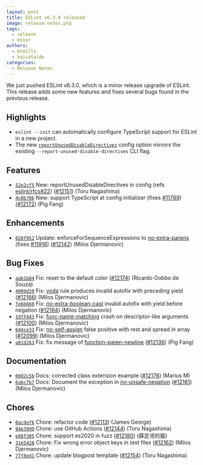 ```yaml
---
layout: post
title: ESLint v6.3.0 released
image: release-notes.png
tags:
  - release
  - minor
authors:
  - btmills
  - kaicataldo
categories:
  - Release Notes
---
```


We just pushed ESLint v6.3.0, which is a minor release upgrade of ESLint. This release adds some new features and fixes several bugs found in the previous release.

## Highlights

* `eslint --init` can automatically configure TypeScript support for ESLint in a new project.
* The new [`reportUnusedDisableDirectives`](https://eslint.org/docs/user-guide/configuring#report-unused-eslint-disable-comments) config option mirrors the existing `--report-unused-disable-directives` CLI flag.

## Features


* [`52e2cf5`](https://github.com/eslint/eslint/commit/52e2cf50b35d57fb8466e0bcd0581eff1590fb4c) New: reportUnusedDisableDirectives in config (refs [eslint/rfcs#22](https://github.com/eslint/rfcs/issues/22)) ([#12151](https://github.com/eslint/eslint/issues/12151)) (Toru Nagashima)
* [`4c0b70b`](https://github.com/eslint/eslint/commit/4c0b70b869c16647f7af6de9d5c5479fc19f49db) New: support TypeScript at config initializer (fixes [#11789](https://github.com/eslint/eslint/issues/11789)) ([#12172](https://github.com/eslint/eslint/issues/12172)) (Pig Fang)




## Enhancements


* [`020f952`](https://github.com/eslint/eslint/commit/020f9526b618a191566acea3e17e20815d484c58) Update: enforceForSequenceExpressions to [no-extra-parens](/docs/rules/no-extra-parens) (fixes [#11916](https://github.com/eslint/eslint/issues/11916)) ([#12142](https://github.com/eslint/eslint/issues/12142)) (Milos Djermanovic)




## Bug Fixes


* [`aab1b84`](https://github.com/eslint/eslint/commit/aab1b840f9cffb2a76a5c9fe1852961be71dc184) Fix: reset to the default color ([#12174](https://github.com/eslint/eslint/issues/12174)) (Ricardo Gobbo de Souza)
* [`4009d39`](https://github.com/eslint/eslint/commit/4009d39aa59451510aa24911e758d664f216289a) Fix: [yoda](/docs/rules/yoda) rule produces invalid autofix with preceding yield ([#12166](https://github.com/eslint/eslint/issues/12166)) (Milos Djermanovic)
* [`febb660`](https://github.com/eslint/eslint/commit/febb6605d350c936d64cb73e694482cfbb20b29c) Fix: [no-extra-boolean-cast](/docs/rules/no-extra-boolean-cast) invalid autofix with yield before negation ([#12164](https://github.com/eslint/eslint/issues/12164)) (Milos Djermanovic)
* [`197f443`](https://github.com/eslint/eslint/commit/197f4432fca70a574028e5568c48afad12213224) Fix: [func-name-matching](/docs/rules/func-name-matching) crash on descriptor-like arguments ([#12100](https://github.com/eslint/eslint/issues/12100)) (Milos Djermanovic)
* [`644ce33`](https://github.com/eslint/eslint/commit/644ce3306748a33b74fc6a94be0267c2c9f19348) Fix: [no-self-assign](/docs/rules/no-self-assign) false positive with rest and spread in array ([#12099](https://github.com/eslint/eslint/issues/12099)) (Milos Djermanovic)
* [`a81d263`](https://github.com/eslint/eslint/commit/a81d2636ce41fb34d6826c2e9857814e11cb9c30) Fix: fix message of [function-paren-newline](/docs/rules/function-paren-newline) ([#12136](https://github.com/eslint/eslint/issues/12136)) (Pig Fang)




## Documentation


* [`00d2c5b`](https://github.com/eslint/eslint/commit/00d2c5be9a89efd90135c4368a9589f33df3f7ba) Docs: corrected class extension example ([#12176](https://github.com/eslint/eslint/issues/12176)) (Marius M)
* [`6abc7b7`](https://github.com/eslint/eslint/commit/6abc7b72dfb824a372379708ca39340b2c7abc03) Docs: Document the exception in [no-unsafe-negation](/docs/rules/no-unsafe-negation) ([#12161](https://github.com/eslint/eslint/issues/12161)) (Milos Djermanovic)








## Chores


* [`0acdefb`](https://github.com/eslint/eslint/commit/0acdefb97f35bb09db2910540c70dc377a01ad62) Chore: refactor code ([#12113](https://github.com/eslint/eslint/issues/12113)) (James George)
* [`94e39d9`](https://github.com/eslint/eslint/commit/94e39d9f782f45db86a079e07508d63040118ef1) Chore: use GitHub Actions ([#12144](https://github.com/eslint/eslint/issues/12144)) (Toru Nagashima)
* [`e88f305`](https://github.com/eslint/eslint/commit/e88f305df9d454868624c559fd93b981a680c215) Chore: support es2020 in fuzz ([#12180](https://github.com/eslint/eslint/issues/12180)) (薛定谔的猫)
* [`31e5428`](https://github.com/eslint/eslint/commit/31e542819967b2aa1191e1abaa1c4a49fddbe3cf) Chore: Fix wrong error object keys in test files ([#12162](https://github.com/eslint/eslint/issues/12162)) (Milos Djermanovic)
* [`77f8ed1`](https://github.com/eslint/eslint/commit/77f8ed1ad9656c526217ce54a6717fa232d522c8) Chore: update blogpost template ([#12154](https://github.com/eslint/eslint/issues/12154)) (Toru Nagashima)

